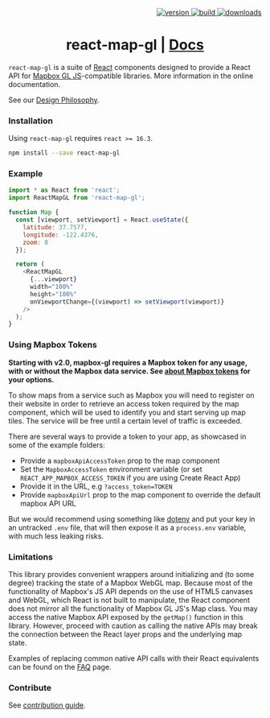 <p align="right">
  <a href="https://npmjs.org/package/react-map-gl">
    <img src="https://img.shields.io/npm/v/react-map-gl.svg?style=flat-square" alt="version" />
  </a>
  <a href="https://github.com/visgl/react-map-gl/actions?query=workflow%3Atest+branch%3Amaster">
    <img src="https://github.com/visgl/react-map-gl/workflows/test/badge.svg?branch=master" alt="build" />
  <a href="https://npmjs.org/package/react-map-gl">
    <img src="https://img.shields.io/npm/dm/react-map-gl.svg?style=flat-square" alt="downloads" />
  </a>
</p>

<h1 align="center">react-map-gl | <a href="https://visgl.github.io/react-map-gl">Docs</a></h1>

`react-map-gl` is a suite of [React](http://facebook.github.io/react/) components designed to provide a React API for [Mapbox GL JS](https://github.com/mapbox/mapbox-gl-js)-compatible libraries. More information in the online documentation.

See our [Design Philosophy](docs/README.md#design-philosophy).

### Installation

Using `react-map-gl` requires `react >= 16.3`.

```sh
npm install --save react-map-gl
```

### Example

```js
import * as React from 'react';
import ReactMapGL from 'react-map-gl';

function Map {
  const [viewport, setViewport] = React.useState({
    latitude: 37.7577,
    longitude: -122.4376,
    zoom: 8
  });

  return (
    <ReactMapGL
      {...viewport}
      width="100%"
      height="100%"
      onViewportChange={(viewport) => setViewport(viewport)}
    />
  );
}
```

### Using Mapbox Tokens

**Starting with v2.0, mapbox-gl requires a Mapbox token for any usage, with or without the Mapbox data service. See [about Mapbox tokens](/docs/get-started/mapbox-tokens.md) for your options.**

To show maps from a service such as Mapbox you will need to register on their website in order to retrieve an access token required by the map component, which will be used to identify you and start serving up map tiles. The service will be free until a certain level of traffic is exceeded.

There are several ways to provide a token to your app, as showcased in some of the example folders:

* Provide a `mapboxApiAccessToken` prop to the map component
* Set the `MapboxAccessToken` environment variable (or set `REACT_APP_MAPBOX_ACCESS_TOKEN` if you are using Create React App)
* Provide it in the URL, e.g `?access_token=TOKEN`
* Provide `mapboxApiUrl` prop to the map component to override the default mapbox API URL

But we would recommend using something like [dotenv](https://github.com/motdotla/dotenv) and put your key in an untracked `.env` file, that will then expose it as a `process.env` variable, with much less leaking risks.


### Limitations

This library provides convenient wrappers around initializing and (to some degree) tracking the state of a Mapbox WebGL map. Because most of the functionality of Mapbox's JS API depends on the use of HTML5 canvases and WebGL, which React is not built to manipulate, the React component does not mirror all the functionality of Mapbox GL JS's Map class. You may access the native Mapbox API exposed by the `getMap()` function in this library. However, proceed with caution as calling the native APIs may break the connection between the React layer props and the underlying map state.

Examples of replacing common native API calls with their React equivalents can be found on the [FAQ](/docs/get-started/faq.md) page.


### Contribute

See [contribution guide](/CONTRIBUTING.md).
